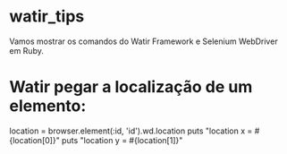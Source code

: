 # watir_tips
Vamos mostrar os comandos do Watir Framework e Selenium WebDriver em Ruby.


# Watir pegar a localização de um elemento:
location = browser.element(:id, 'id').wd.location
puts "location x = #{location[0]}"
puts "location y = #{location[1]}"


